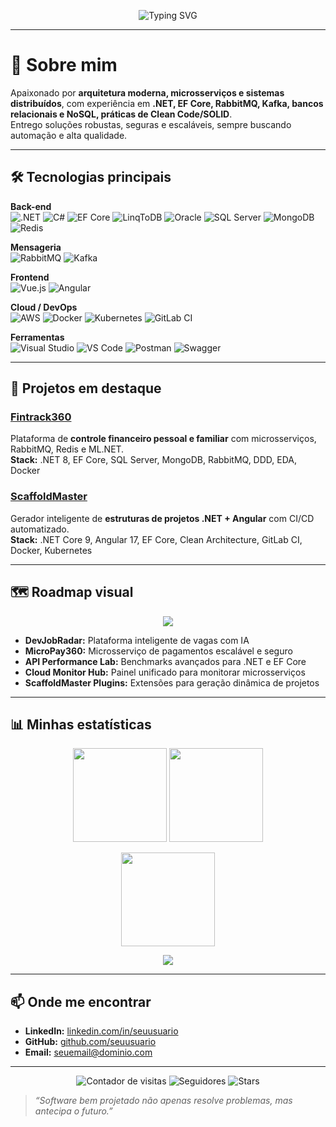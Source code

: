 <!-- Banner SVG animado -->
<p align="center">
  <img src="https://readme-typing-svg.herokuapp.com?font=Fira+Code&size=28&duration=3500&pause=1000&color=00BFFF&center=true&vCenter=true&width=900&lines=Olá%2C+eu+sou+o+Breno!;Engenheiro+de+Software+%7C+Arquiteto+%7C+Desenvolvedor+Sênior;Criando+soluções+escaláveis+e+inteligentes" alt="Typing SVG" />
</p>

---

# 👋 Sobre mim  

Apaixonado por **arquitetura moderna, microsserviços e sistemas distribuídos**, com experiência em **.NET, EF Core, RabbitMQ, Kafka, bancos relacionais e NoSQL, práticas de Clean Code/SOLID**.  
Entrego soluções robustas, seguras e escaláveis, sempre buscando automação e alta qualidade.  

---

## 🛠 Tecnologias principais  

**Back-end**  
![.NET](https://img.shields.io/badge/.NET-512BD4?logo=dotnet&logoColor=fff)
![C#](https://img.shields.io/badge/C%23-239120?logo=csharp&logoColor=fff)
![EF Core](https://img.shields.io/badge/EF%20Core-512BD4?logo=dotnet&logoColor=fff)
![LinqToDB](https://img.shields.io/badge/LinqToDB-1384C3?logo=dotnet&logoColor=fff)
![Oracle](https://img.shields.io/badge/Oracle-F80000?logo=oracle&logoColor=fff)
![SQL Server](https://img.shields.io/badge/SQL%20Server-CC2927?logo=microsoftsqlserver&logoColor=fff)
![MongoDB](https://img.shields.io/badge/MongoDB-47A248?logo=mongodb&logoColor=fff)
![Redis](https://img.shields.io/badge/Redis-DC382D?logo=redis&logoColor=fff)

**Mensageria**  
![RabbitMQ](https://img.shields.io/badge/RabbitMQ-FF6600?logo=rabbitmq&logoColor=fff)
![Kafka](https://img.shields.io/badge/Kafka-231F20?logo=apachekafka&logoColor=fff)

**Frontend**  
![Vue.js](https://img.shields.io/badge/Vue.js-4FC08D?logo=vue.js&logoColor=fff)
![Angular](https://img.shields.io/badge/Angular-DD0031?logo=angular&logoColor=fff)

**Cloud / DevOps**  
![AWS](https://img.shields.io/badge/AWS-232F3E?logo=amazon-aws&logoColor=fff)
![Docker](https://img.shields.io/badge/Docker-2496ED?logo=docker&logoColor=fff)
![Kubernetes](https://img.shields.io/badge/Kubernetes-326CE5?logo=kubernetes&logoColor=fff)
![GitLab CI](https://img.shields.io/badge/GitLab%20CI-FC6D26?logo=gitlab&logoColor=fff)

**Ferramentas**  
![Visual Studio](https://img.shields.io/badge/Visual%20Studio-5C2D91?logo=visualstudio&logoColor=fff)
![VS Code](https://img.shields.io/badge/VS%20Code-007ACC?logo=visualstudiocode&logoColor=fff)
![Postman](https://img.shields.io/badge/Postman-FF6C37?logo=postman&logoColor=fff)
![Swagger](https://img.shields.io/badge/Swagger-85EA2D?logo=swagger&logoColor=fff)

---

## 🚀 Projetos em destaque  

### [Fintrack360](https://github.com/seuusuario/fintrack360)  
Plataforma de **controle financeiro pessoal e familiar** com microsserviços, RabbitMQ, Redis e ML.NET.  
**Stack:** .NET 8, EF Core, SQL Server, MongoDB, RabbitMQ, DDD, EDA, Docker  

### [ScaffoldMaster](https://github.com/seuusuario/scaffoldmaster)  
Gerador inteligente de **estruturas de projetos .NET + Angular** com CI/CD automatizado.  
**Stack:** .NET Core 9, Angular 17, EF Core, Clean Architecture, GitLab CI, Docker, Kubernetes  

---

## 🗺 Roadmap visual  

<p align="center">
  <img src="https://skillicons.dev/icons?i=dotnet,cs,azure,aws,docker,kubernetes,angular,vue,mongodb,redis,rabbitmq,kafka" />
</p>

- **DevJobRadar:** Plataforma inteligente de vagas com IA  
- **MicroPay360:** Microsserviço de pagamentos escalável e seguro  
- **API Performance Lab:** Benchmarks avançados para .NET e EF Core  
- **Cloud Monitor Hub:** Painel unificado para monitorar microsserviços  
- **ScaffoldMaster Plugins:** Extensões para geração dinâmica de projetos  

---

## 📊 Minhas estatísticas  

<p align="center">
  <img src="https://github-readme-stats.vercel.app/api?username=seuusuario&show_icons=true&theme=radical" height="150" />
  <img src="https://github-readme-stats.vercel.app/api/top-langs/?username=seuusuario&layout=compact&theme=radical" height="150" />
</p>

<p align="center">
  <img src="https://streak-stats.demolab.com?user=seuusuario&theme=radical" height="150" />
</p>

<p align="center">
  <img src="https://github-profile-trophy.vercel.app/?username=seuusuario&theme=radical&no-frame=true&no-bg=true&margin-w=4" />
</p>

---

## 📫 Onde me encontrar  

- **LinkedIn:** [linkedin.com/in/seuusuario](https://linkedin.com/in/seuusuario)  
- **GitHub:** [github.com/seuusuario](https://github.com/seuusuario)  
- **Email:** seuemail@dominio.com  

---

<p align="center">
  <img src="https://komarev.com/ghpvc/?username=seuusuario&label=Visitas+no+perfil&color=blue&style=flat" alt="Contador de visitas" />
  <img src="https://img.shields.io/github/followers/seuusuario?style=social" alt="Seguidores" />
  <img src="https://img.shields.io/github/stars/seuusuario?style=social" alt="Stars" />
</p>

> _“Software bem projetado não apenas resolve problemas, mas antecipa o futuro.”_  
